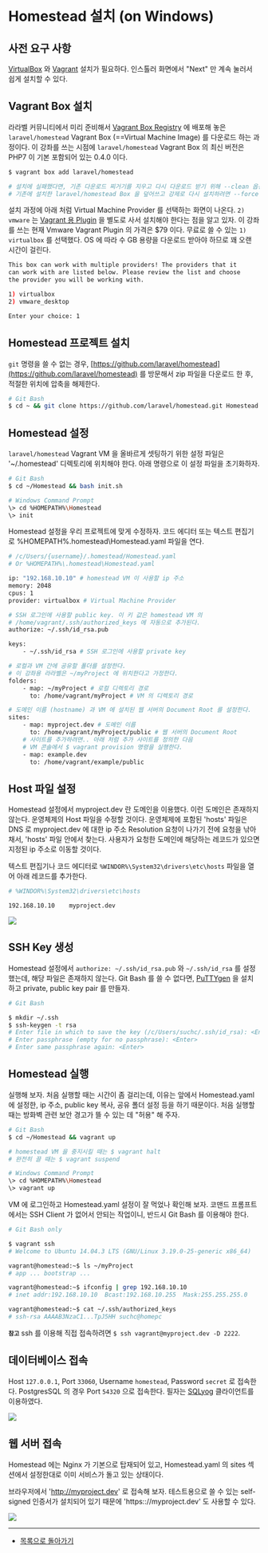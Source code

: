 # Homestead 설치 (on Windows)

## 사전 요구 사항

[VirtualBox](https://www.virtualbox.org/wiki/Downloads) 와 [Vagrant](http://www.vagrantup.com/downloads.html) 설치가 필요하다. 인스톨러 화면에서 "Next" 만 계속 눌러서 쉽게 설치할 수 있다.
 
## Vagrant Box 설치

라라벨 커뮤니티에서 미리 준비해서 [Vagrant Box Registry](https://atlas.hashicorp.com/boxes/search) 에 배포해 놓은 `laravel/homestead` Vagrant Box (==Virtual Machine Image) 를 다운로드 하는 과정이다. 이 강좌를 쓰는 시점에 `laravel/homestead` Vagrant Box 의 최신 버전은 PHP7 이 기본 포함되어 있는 0.4.0 이다.

```bash
$ vagrant box add laravel/homestead

# 설치에 실패했다면, 기존 다운로드 찌거기를 지우고 다시 다운로드 받기 위해 --clean 옵션 스위치를 붙여야 한다.
# 기존에 설치한 laravel/homestead Box 을 덮어쓰고 강제로 다시 설치하려면 --force 옵션 스위치를 붙인다.
```

설치 과정에 아래 처럼 Virtual Machine Provider 를 선택하는 화면이 나온다. `2) vmware` 는 [Vagrant 용 Plugin](http://www.vagrantup.com/vmware) 을 별도로 사서 설치해야 한다는 점을 알고 있자. 이 강좌를 쓰는 현재 Vmware Vagrant Plugin 의 가격은 $79 이다. 무료로 쓸 수 있는 `1) virtualbox` 를 선택했다. OS 에 따라 수 GB 용량을 다운로드 받아야 하므로 꽤 오랜 시간이 걸린다.

```bash
This box can work with multiple providers! The providers that it
can work with are listed below. Please review the list and choose
the provider you will be working with.

1) virtualbox
2) vmware_desktop

Enter your choice: 1
```

## Homestead 프로젝트 설치

`git` 명령을 쓸 수 없는 경우, [https://github.com/laravel/homestead](https://github.com/laravel/homestead) 를 방문해서 zip 파일을 다운로드 한 후, 적절한 위치에 압축을 해제한다. 

```bash
# Git Bash
$ cd ~ && git clone https://github.com/laravel/homestead.git Homestead
```

## Homestead 설정

`laravel/homestead` Vagrant VM 을 올바르게 셋팅하기 위한 설정 파일은 '~/.homestead' 디렉토리에 위치해야 한다. 아래 명령으로 이 설정 파일을 초기화하자.

```bash
# Git Bash
$ cd ~/Homestead && bash init.sh

# Windows Command Prompt
\> cd %HOMEPATH%\Homestead
\> init
```

Homestead 설정을 우리 프로젝트에 맞게 수정하자. 코드 에디터 또는 텍스트 편집기로 %HOMEPATH%\.homestead\Homestead.yaml 파일을 연다.

```bash
# /c/Users/{username}/.homestead/Homestead.yaml
# Or %HOMEPATH%\.homestead\Homestead.yaml

ip: "192.168.10.10" # homestead VM 이 사용할 ip 주소
memory: 2048
cpus: 1
provider: virtualbox # Virtual Machine Provider

# SSH 로그인에 사용할 public key. 이 키 값은 homestead VM 의 
# /home/vagrant/.ssh/authorized_keys 에 자동으로 추가된다.
authorize: ~/.ssh/id_rsa.pub 

keys:
    - ~/.ssh/id_rsa # SSH 로그인에 사용할 private key

# 로컬과 VM 간에 공유할 폴더를 설정한다.
# 이 강좌용 라라벨은 ~/myProject 에 위치한다고 가정한다.
folders:
    - map: ~/myProject # 로컬 디렉토리 경로
      to: /home/vagrant/myProject # VM 의 디렉토리 경로

# 도메인 이름 (hostname) 과 VM 에 설치된 웹 서버의 Document Root 를 설정한다.
sites:
    - map: myproject.dev # 도메인 이름
      to: /home/vagrant/myProject/public # 웹 서버의 Document Root
    # 사이트를 추가하려면.. 아래 처럼 추가 사이트를 정의한 다음
    # VM 콘솔에서 $ vagrant provision 명령을 실행한다.
    - map: example.dev
      to: /home/vagrant/example/public
```

## Host 파일 설정

Homestead 설정에서 myproject.dev 란 도메인을 이용했다. 이런 도메인은 존재하지 않는다. 운영체제의 Host 파일을 수정할 것이다. 운영체제에 포함된 'hosts' 파일은 DNS 로 myproject.dev 에 대한 ip 주소 Resolution 요청이 나가기 전에 요청을 낚아 채서, 'hosts' 파일 안에서 찾는다. 사용자가 요청한 도메인에 해당하는 레코드가 있으면 지정된 ip 주소로 이동할 것이다.

텍스트 편집기나 코드 에디터로 `%WINDOR%\System32\drivers\etc\hosts` 파일을 열어 아래 레코드를 추가한다.

```bash
# %WINDOR%\System32\drivers\etc\hosts

192.168.10.10    myproject.dev
```

![](02-install-homestead-windows-img-01.png)

## SSH Key 생성

Homestead 설정에서 `authorize: ~/.ssh/id_rsa.pub` 와 `~/.ssh/id_rsa` 를 설정했는데, 해당 파일은 존재하지 않는다. Git Bash 를 쓸 수 없다면, [PuTTYgen](http://www.chiark.greenend.org.uk/~sgtatham/putty/download.html) 을 설치하고 private, public key pair 를 만들자.
 
```bash
# Git Bash

$ mkdir ~/.ssh
$ ssh-keygen -t rsa
# Enter file in which to save the key (/c/Users/suchc/.ssh/id_rsa): <Enter>
# Enter passphrase (empty for no passphrase): <Enter>
# Enter same passphrase again: <Enter>
```

## Homestead 실행

실행해 보자. 처음 실행할 때는 시간이 좀 걸리는데, 이유는 앞에서 Homestead.yaml 에 설정한, ip 주소, public key 복사, 공유 폴더 설정 등을 하기 때문이다. 처음 실행할 때는 방화벽 관련 보안 경고가 뜰 수 있는 데 "허용" 해 주자. 

```bash
# Git Bash
$ cd ~/Homestead && vagrant up

# homestead VM 을 중지시킬 때는 $ vagrant halt
# 완전히 끌 때는 $ vagrant suspend

# Windows Command Prompt
\> cd %HOMEPATH%\Homestead
\> vagrant up
```

VM 에 로그인하고 Homestead.yaml 설정이 잘 먹었나 확인해 보자. 코맨드 프롬프트에서는 SSH Client 가 없어서 안되는 작업이니, 반드시 Git Bash 를 이용해야 한다.

```bash
# Git Bash only

$ vagrant ssh
# Welcome to Ubuntu 14.04.3 LTS (GNU/Linux 3.19.0-25-generic x86_64)

vagrant@homestead:~$ ls ~/myProject
# app ... bootstrap ...

vagrant@homestead:~$ ifconfig | grep 192.168.10.10
# inet addr:192.168.10.10  Bcast:192.168.10.255  Mask:255.255.255.0

vagrant@homestead:~$ cat ~/.ssh/authorized_keys
# ssh-rsa AAAAB3NzaC1...TpJ5HH suchc@homepc
```

**`참고`** ssh 를 이용해 직접 접속하려면 `$ ssh vagrant@myproject.dev -D 2222`. 

## 데이터베이스 접속

Host `127.0.0.1`, Port `33060`, Username `homestead`, Password `secret` 로 접속한다. PostgresSQL 의 경우 Port `54320` 으로 접속한다. 필자는 [SQLyog](https://code.google.com/p/sqlyog/wiki/Downloads) 클라이언트를 이용하였다.

![](02-install-homestead-windows-img-02.png)

## 웹 서버 접속

Homestead 에는 Nginx 가 기본으로 탑재되어 있고, Homestead.yaml 의 sites 섹션에서 설정한대로 이미 서비스가 돌고 있는 상태이다.

브라우저에서 'http://myproject.dev' 로 접속해 보자. 테스트용으로 쓸 수 있는 self-signed 인증서가 설치되어 있기 때문에 'https:://myproject.dev' 도 사용할 수 있다.

![](02-install-homestead-windows-img-03.png)

<!--@start-->
---

- [목록으로 돌아가기](../readme.md)

<!--@end-->